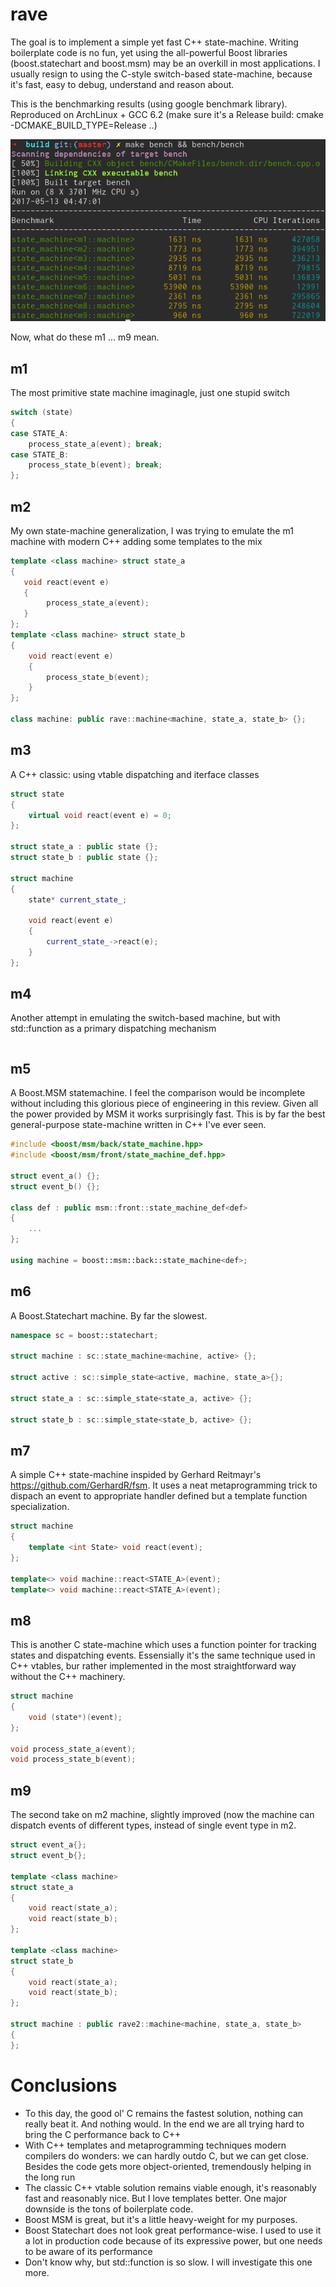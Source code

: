 # rave
The goal is to implement a simple yet fast C++ state-machine. Writing boilerplate code is no fun, yet using the all-powerful Boost libraries (boost.statechart and boost.msm) may be an overkill in most applications. I usually resign to using the C-style switch-based state-machine, because it's fast, easy to debug, understand and reason about. 

This is the benchmarking results (using google benchmark library). Reproduced on ArchLinux + GCC 6.2 (make sure it's a Release build: cmake -DCMAKE_BUILD_TYPE=Release ..)

![Screenshot](bench.png)

Now, what do these m1 ... m9 mean. 

## m1
The most primitive state machine imaginagle, just one stupid switch
```c++
switch (state)
{
case STATE_A:
    process_state_a(event); break;
case STATE_B:
    process_state_b(event); break;
};
```

## m2
My own state-machine generalization, I was trying to emulate the m1 machine with modern C++ adding some templates to the mix
```c++
template <class machine> struct state_a
{
   void react(event e)
   {
        process_state_a(event);
   }
};
template <class machine> struct state_b
{
    void react(event e)
    {
        process_state_b(event);
    }
};

class machine: public rave::machine<machine, state_a, state_b> {};
```

## m3
A C++ classic: using vtable dispatching and iterface classes
```c++
struct state
{
    virtual void react(event e) = 0;
};

struct state_a : public state {};
struct state_b : public state {};

struct machine
{
    state* current_state_;
    
    void react(event e)
    {
        current_state_->react(e);
    }
};
```

## m4
Another attempt in emulating the switch-based machine, but with std::function as a primary dispatching mechanism
```c++
```

## m5
A Boost.MSM statemachine. I feel the comparison would be incomplete without including this glorious piece of engineering in this review. Given all the power provided by MSM it works surprisingly fast. This is by far the best general-purpose state-machine written in C++ I've ever seen. 
```c++
#include <boost/msm/back/state_machine.hpp>
#include <boost/msm/front/state_machine_def.hpp>

struct event_a() {};
struct event_b() {};

class def : public msm::front::state_machine_def<def> 
{
    ...
};

using machine = boost::msm::back::state_machine<def>;

```

## m6
A Boost.Statechart machine. By far the slowest.
```c++
namespace sc = boost::statechart;

struct machine : sc::state_machine<machine, active> {};

struct active : sc::simple_state<active, machine, state_a>{};

struct state_a : sc::simple_state<state_a, active> {};

struct state_b : sc::simple_state<state_b, active> {};

```

## m7
A simple C++ state-machine inspided by Gerhard Reitmayr's https://github.com/GerhardR/fsm. It uses a neat metaprogramming trick to dispach an event to appropriate handler defined but a template function specialization.
```c++
struct machine
{
    template <int State> void react(event);
};

template<> void machine::react<STATE_A>(event);
template<> void machine::react<STATE_A>(event);
```

## m8
This is another C state-machine which uses a function pointer for tracking states and dispatching events. Essensially it's the same technique used in C++ vtables, bur rather implemented in the most straightforward way without the C++ machinery.
```c++
struct machine
{
    void (state*)(event);
};

void process_state_a(event);
void process_state_b(event);
```

## m9
The second take on m2 machine, slightly improved (now the machine can dispatch events of different types, instead of single event type in m2.
```c++
struct event_a{};
struct event_b{};

template <class machine>
struct state_a
{
    void react(state_a);
    void react(state_b);
};

template <class machine>
struct state_b
{
    void react(state_a);
    void react(state_b);
};

struct machine : public rave2::machine<machine, state_a, state_b>
{
};
```
# Conclusions
* To this day, the good ol' C remains the fastest solution, nothing can really beat it. And nothing would. In the end we are all trying hard to bring the C performance back to C++
* With C++ templates and metaprogramming techniques modern compilers do wonders: we can hardly outdo C, but we can get close. Besides the code gets more object-oriented, tremendously helping in the long run
* The classic C++ vtable solution remains viable enough, it's reasonably fast and reasonably nice. But I love templates better. One major downside is the tons of boilerplate code.
* Boost MSM is great, but it's a little heavy-weight for my purposes.
* Boost Statechart does not look great performance-wise. I used to use it a lot in production code because of its expressive power, but one needs to be aware of its performance
* Don't know why, but std::function is so slow. I will investigate this one more.




